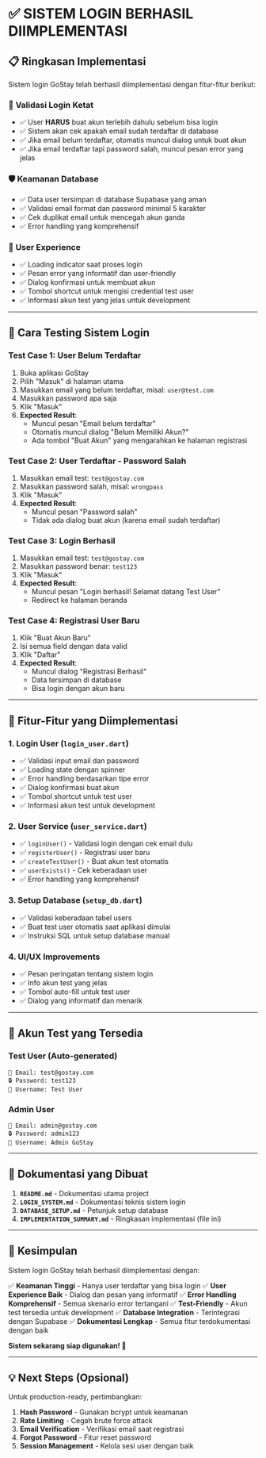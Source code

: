 # ✅ SISTEM LOGIN BERHASIL DIIMPLEMENTASI

## 📋 Ringkasan Implementasi

Sistem login GoStay telah berhasil diimplementasi dengan fitur-fitur berikut:

### 🔐 **Validasi Login Ketat**

- ✅ User **HARUS** buat akun terlebih dahulu sebelum bisa login
- ✅ Sistem akan cek apakah email sudah terdaftar di database
- ✅ Jika email belum terdaftar, otomatis muncul dialog untuk buat akun
- ✅ Jika email terdaftar tapi password salah, muncul pesan error yang jelas

### 🛡️ **Keamanan Database**

- ✅ Data user tersimpan di database Supabase yang aman
- ✅ Validasi email format dan password minimal 5 karakter
- ✅ Cek duplikat email untuk mencegah akun ganda
- ✅ Error handling yang komprehensif

### 🎨 **User Experience**

- ✅ Loading indicator saat proses login
- ✅ Pesan error yang informatif dan user-friendly
- ✅ Dialog konfirmasi untuk membuat akun
- ✅ Tombol shortcut untuk mengisi credential test user
- ✅ Informasi akun test yang jelas untuk development

---

## 🧪 **Cara Testing Sistem Login**

### **Test Case 1: User Belum Terdaftar**

1. Buka aplikasi GoStay
2. Pilih "Masuk" di halaman utama
3. Masukkan email yang belum terdaftar, misal: `user@test.com`
4. Masukkan password apa saja
5. Klik "Masuk"
6. **Expected Result**:
   - Muncul pesan "Email belum terdaftar"
   - Otomatis muncul dialog "Belum Memiliki Akun?"
   - Ada tombol "Buat Akun" yang mengarahkan ke halaman registrasi

### **Test Case 2: User Terdaftar - Password Salah**

1. Masukkan email test: `test@gostay.com`
2. Masukkan password salah, misal: `wrongpass`
3. Klik "Masuk"
4. **Expected Result**:
   - Muncul pesan "Password salah"
   - Tidak ada dialog buat akun (karena email sudah terdaftar)

### **Test Case 3: Login Berhasil**

1. Masukkan email test: `test@gostay.com`
2. Masukkan password benar: `test123`
3. Klik "Masuk"
4. **Expected Result**:
   - Muncul pesan "Login berhasil! Selamat datang Test User"
   - Redirect ke halaman beranda

### **Test Case 4: Registrasi User Baru**

1. Klik "Buat Akun Baru"
2. Isi semua field dengan data valid
3. Klik "Daftar"
4. **Expected Result**:
   - Muncul dialog "Registrasi Berhasil"
   - Data tersimpan di database
   - Bisa login dengan akun baru

---

## 🎯 **Fitur-Fitur yang Diimplementasi**

### **1. Login User (`login_user.dart`)**

- ✅ Validasi input email dan password
- ✅ Loading state dengan spinner
- ✅ Error handling berdasarkan tipe error
- ✅ Dialog konfirmasi buat akun
- ✅ Tombol shortcut untuk test user
- ✅ Informasi akun test untuk development

### **2. User Service (`user_service.dart`)**

- ✅ `loginUser()` - Validasi login dengan cek email dulu
- ✅ `registerUser()` - Registrasi user baru
- ✅ `createTestUser()` - Buat akun test otomatis
- ✅ `userExists()` - Cek keberadaan user
- ✅ Error handling yang komprehensif

### **3. Setup Database (`setup_db.dart`)**

- ✅ Validasi keberadaan tabel users
- ✅ Buat test user otomatis saat aplikasi dimulai
- ✅ Instruksi SQL untuk setup database manual

### **4. UI/UX Improvements**

- ✅ Pesan peringatan tentang sistem login
- ✅ Info akun test yang jelas
- ✅ Tombol auto-fill untuk test user
- ✅ Dialog yang informatif dan menarik

---

## 🚀 **Akun Test yang Tersedia**

### **Test User (Auto-generated)**

```
📧 Email: test@gostay.com
🔒 Password: test123
👤 Username: Test User
```

### **Admin User**

```
📧 Email: admin@gostay.com
🔒 Password: admin123
👤 Username: Admin GoStay
```

---

## 📝 **Dokumentasi yang Dibuat**

1. **`README.md`** - Dokumentasi utama project
2. **`LOGIN_SYSTEM.md`** - Dokumentasi teknis sistem login
3. **`DATABASE_SETUP.md`** - Petunjuk setup database
4. **`IMPLEMENTATION_SUMMARY.md`** - Ringkasan implementasi (file ini)

---

## 🎉 **Kesimpulan**

Sistem login GoStay telah berhasil diimplementasi dengan:

✅ **Keamanan Tinggi** - Hanya user terdaftar yang bisa login
✅ **User Experience Baik** - Dialog dan pesan yang informatif
✅ **Error Handling Komprehensif** - Semua skenario error tertangani
✅ **Test-Friendly** - Akun test tersedia untuk development
✅ **Database Integration** - Terintegrasi dengan Supabase
✅ **Dokumentasi Lengkap** - Semua fitur terdokumentasi dengan baik

**Sistem sekarang siap digunakan! 🎯**

---

## 💡 **Next Steps (Opsional)**

Untuk production-ready, pertimbangkan:

1. **Hash Password** - Gunakan bcrypt untuk keamanan
2. **Rate Limiting** - Cegah brute force attack
3. **Email Verification** - Verifikasi email saat registrasi
4. **Forgot Password** - Fitur reset password
5. **Session Management** - Kelola sesi user dengan baik
